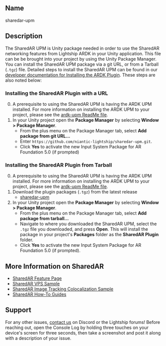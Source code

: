 ## Name
sharedar-upm

## Description
The SharedAR UPM is Unity package needed in order to use the SharedAR networking features from Lightship ARDK in your Unity application. This file can be be brought into your project by using the Unity Package Manager. You can install the SharedAR UPM package via a git URL, or from a Tarball (`.tgz`) file. Detailed steps to install the SharedAR UPM can be found in our [developer documentation for Installing the ARDK Plugin](https://lightship.dev/docs/ardk/setup/#installing-the-ardk-plugin-with-a-url). These steps are also noted below:

### Installing the SharedAR Plugin with a URL
0. A prerequisite to using the SharedAR UPM is having the ARDK UPM installed. For more information on installing the ARDK UPM to your project, please see the [ardk-upm ReadMe file](https://github.com/niantic-lightship/ardk-upm/blob/main/README.md). 
1. In your Unity project open the **Package Manager** by selecting **Window > Package Manager**. 
	- From the plus menu on the Package Manager tab, select **Add package from git URL...**
	- Enter `https://github.com/niantic-lightship/sharedar-upm.git`. 
	- Click **Yes** to activate the new Input System Package for AR Foundation 5.0 (if prompted)

### Installing the SharedAR Plugin from Tarball
0. A prerequisite to using the SharedAR UPM is having the ARDK UPM installed. For more information on installing the ARDK UPM to your project, please see the [ardk-upm ReadMe file](https://github.com/niantic-lightship/ardk-upm/blob/main/README.md). 
1. Download the plugin packages (`.tgz`) from the latest release
	- [sharedar-upm](https://github.com/niantic-lightship/sharedar-upm/releases/latest)
2. In your Unity project open the **Package Manager** by selecting **Window > Package Manager**. 
	- From the plus menu on the Package Manager tab, select **Add package from tarball...**
	- Navigate to where you downloaded the SharedAR UPM, select the `.tgz` file you downloaded, and press **Open**. This will install the package in your project's **Packages** folder as the **SharedAR Plugin** folder. 
	- Click **Yes** to activate the new Input System Package for AR Foundation 5.0 (if prompted). 

## More Information on SharedAR
- [SharedAR Feature Page](https://lightship.dev/docs/ardk/features/shared_ar/)
- [SharedAR VPS Sample](https://lightship.dev/docs/ardk/sample_projects/#shared-ar-vps)
- [SharedAR Image Tracking Colocalization Sample](https://lightship.dev/docs/ardk/sample_projects/#shared-ar-image-tracking-colocalization)
- [SharedAR How-To Guides](https://lightship.dev/docs/ardk/how-to/shared_ar/)

## Support
For any other issues, [contact us](https://lightship.dev/docs/ardk/contact_us/) on Discord or the Lightship forums! Before reaching out, open the Console Log by holding three touches on your device's screen for three seconds, then take a screenshot and post it along with a description of your issue.
